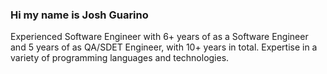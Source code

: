 ### Hi my name is Josh Guarino

Experienced Software Engineer with 6+ years of as a Software Engineer and 5 years of as QA/SDET Engineer, with 10+
years in total. Expertise in a variety of programming languages and technologies.


<!--
**JoshGuarino/joshguarino** is a ✨ _special_ ✨ repository because its `README.md` (this file) appears on your GitHub profile.

Here are some ideas to get you started:

- 🔭 I’m currently working on ...
- 🌱 I’m currently learning ...
- 👯 I’m looking to collaborate on ...
- 🤔 I’m looking for help with ...
- 💬 Ask me about ...
- 📫 How to reach me: ...
- 😄 Pronouns: ...
- ⚡ Fun fact: ...
-->
